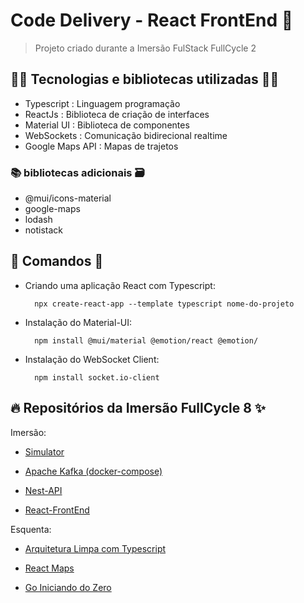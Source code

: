 # Code Delivery - React FrontEnd 🚀

> Projeto criado durante a Imersão FulStack FullCycle 2

## 👨‍💻 Tecnologias e bibliotecas utilizadas 👩‍💻

- Typescript : Linguagem programação
- ReactJs : Biblioteca de criação de interfaces
- Material UI : Biblioteca de componentes
- WebSockets : Comunicação bidirecional realtime
- Google Maps API : Mapas de trajetos

### 📚 bibliotecas adicionais 🗃️

- @mui/icons-material
- google-maps
- lodash
- notistack

## 📖 Comandos 📃

- Criando uma aplicação React com Typescript:

        npx create-react-app --template typescript nome-do-projeto

- Instalação do Material-UI:

        npm install @mui/material @emotion/react @emotion/

- Instalação do WebSocket Client:

        npm install socket.io-client

## 🔥 Repositórios da Imersão FullCycle 8 ✨

Imersão:

- [Simulator](https://github.com/rodolfoHOk/fullcycle.imersaofsfc2/tree/main/simulator)

- [Apache Kafka (docker-compose)](https://github.com/rodolfoHOk/fullcycle.imersaofsfc2/tree/main/apache-kafka)

- [Nest-API](https://github.com/rodolfoHOk/fullcycle.imersaofsfc2/tree/main/nest-api)

- [React-FrontEnd](https://github.com/rodolfoHOk/fullcycle.imersaofsfc2/tree/main/react-frontend)

Esquenta:

- [Arquitetura Limpa com Typescript](https://github.com/rodolfoHOk/fullcycle.typescrit-clean-arch)

- [React Maps](https://github.com/rodolfoHOk/fullcycle.react-maps)

- [Go Iniciando do Zero](https://github.com/rodolfoHOk/fullcycle.go-init-from-zero)
